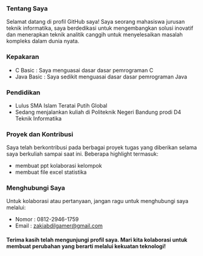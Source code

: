 ### Tentang Saya
Selamat datang di profil GitHub saya! Saya seorang mahasiswa jurusan teknik informatika, saya berdedikasi untuk mengembangkan solusi inovatif dan menerapkan teknik analitik canggih untuk menyelesaikan masalah kompleks dalam dunia nyata.
### Kepakaran
- C Basic : Saya menguasai dasar dasar pemrograman C
- Java Basic : Saya sedikit menguasai dasar dasar pemrograman Java
### Pendidikan
- Lulus SMA Islam Teratai Putih Global
- Sedang menjalankan kuliah di Politeknik Negeri Bandung prodi D4 Teknik Informatika
### Proyek dan Kontribusi
Saya telah berkontribusi pada berbagai proyek tugas yang diberikan selama saya berkuliah sampai saat ini. Beberapa highlight termasuk:
- membuat ppt kolaborasi kelompok
- membuat file excel statistika
### Menghubungi Saya
Untuk kolaborasi atau pertanyaan, jangan ragu untuk menghubungi saya melalui:
- Nomor : 0812-2946-1759
- Email : zakiabdilgamer@gmail.com
#### Terima kasih telah mengunjungi profil saya. Mari kita kolaborasi untuk membuat perubahan yang berarti melalui kekuatan teknologi!

<!--
**zakiabdil/zakiabdil** is a ✨ _special_ ✨ repository because its `README.md` (this file) appears on your GitHub profile.

Here are some ideas to get you started:

- 🔭 I’m currently working on ...
- 🌱 I’m currently learning ...
- 👯 I’m looking to collaborate on ...
- 🤔 I’m looking for help with ...
- 💬 Ask me about ...
- 📫 How to reach me: ...
- 😄 Pronouns: ...
- ⚡ Fun fact: ...
-->
